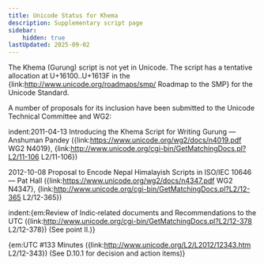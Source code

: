 ```yaml
---
title: Unicode Status for Khema
description: Supplementary script page
sidebar:
    hidden: true
lastUpdated: 2025-09-02
---
```


The Khema (Gurung) script is not yet in Unicode. The script has a tentative allocation at U+16100..U+1613F in the {link:http://www.unicode.org/roadmaps/smp/ Roadmap to the SMP} for the Unicode Standard.

[comment]: # (end of intro)

[comment]: # (start of blocks)



[comment]: # (end of blocks)

[comment]: # (start of chars)



[comment]: # (end of chars)

[comment]: # (start of rest)

A number of proposals for its inclusion have been submitted to the Unicode Technical Committee and WG2:

indent:2011-04-13 Introducing the Khema Script for Writing Gurung — Anshuman Pandey ({link:https://www.unicode.org/wg2/docs/n4019.pdf WG2 N4019}, {link:http://www.unicode.org/cgi-bin/GetMatchingDocs.pl?L2/11-106 L2/11-106})

2012-10-08 Proposal to Encode Nepal Himalayish Scripts in ISO/IEC 10646 — Pat Hall ({link:https://www.unicode.org/wg2/docs/n4347.pdf WG2 N4347}, {link:http://www.unicode.org/cgi-bin/GetMatchingDocs.pl?L2/12-365 L2/12-365})

indent:{em:Review of Indic‐related documents and Recommendations to the UTC ({link:http://www.unicode.org/cgi-bin/GetMatchingDocs.pl?L2/12-378 L2/12-378}) (See point II.)}

{em:UTC #133 Minutes ({link:http://www.unicode.org/L2/L2012/12343.htm L2/12-343}) (See D.10.1 for decision and action items)}

